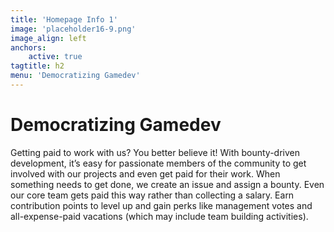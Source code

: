 ```yaml
---
title: 'Homepage Info 1'
image: 'placeholder16-9.png'
image_align: left
anchors:
    active: true
tagtitle: h2
menu: 'Democratizing Gamedev'
---
```


# **Democratizing Gamedev**

Getting paid to work with us? You better believe it! With bounty-driven development, it’s easy for passionate members of the community to get involved with our projects and even get paid for their work. When something needs to get done, we create an issue and assign a bounty. Even our core team gets paid this way rather than collecting a salary. Earn contribution points to level up and gain perks like management votes and all-expense-paid vacations (which may include team building activities).